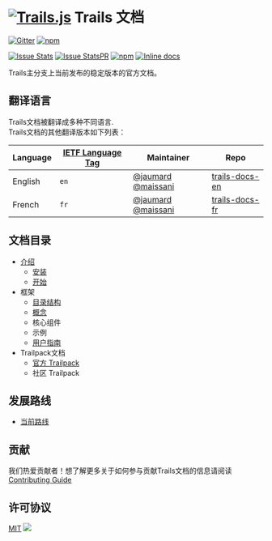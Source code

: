 [![Trails.js][trails-image]][trails-url]
Trails 文档
=====================
[![Gitter][gitter-image]][gitter-url]
[![npm](https://img.shields.io/npm/l/trails.svg?style=flat-square)](https://www.npmjs.com/package/trails)

[![Issue Stats][issuestats-image]][issuestats-url]
[![Issue StatsPR][issuestatspr-image]][issuestatspr-url]
[![npm](https://img.shields.io/npm/dm/trails.svg?style=flat-square)](https://www.npmjs.com/package/trails)
[![Inline docs](http://inch-ci.org/github/trailsjs/trails.svg?branch=master)](http://inch-ci.org/github/trailsjs/trails)



Trails主分支上当前发布的稳定版本的官方文档。

## 翻译语言
Trails文档被翻译成多种不同语言.    
Trails文档的其他翻译版本如下列表：

| Language                     | [IETF Language Tag](https://en.wikipedia.org/wiki/IETF_language_tag)  | Maintainer        | Repo                               |
| ---------------------------- | ------- | ------------------ | ---------------------------------- |
| English                     | `en`    | [@jaumard](https://github.com/jaumard)  [@maissani](https://github.com/maissani)    | [trails-docs-en](../../README.md)
| French                     | `fr`    | [@jaumard](https://github.com/jaumard)  [@maissani](https://github.com/maissani)    | [trails-docs-fr](lang/fr/README.md)


## 文档目录

* [介绍](introduction/introduction.md)
  * [安装](introduction/installation.md)
  * [开始](introduction/getting-started.md)
* 框架
  * [目录结构](anatomy/README.md)
  * [概念](concepts/README.md)
  * 核心组件
  * 示例
  * [用户指南](/guides/README.md)
* Trailpack文档
  * [官方 Trailpack](/trailpack/official/README.md)
  * 社区 Trailpack


发展路线
------------
* [当前路线](https://github.com/trailsjs/trails/blob/master/ROADMAP.md)


贡献
------------

我们热爱贡献者！想了解更多关于如何参与贡献Trails文档的信息请阅读[Contributing Guide](contributing/README.md)

许可协议
------------
[MIT](LICENSE)
<img src="http://i.imgur.com/dCjNisP.png">

[trails-image]: http://i.imgur.com/zfT2NEv.png
[trails-url]: http://trailsjs.io
[gitter-image]: http://img.shields.io/badge/+%20GITTER-JOIN%20CHAT%20%E2%86%92-1DCE73.svg?style=flat-square
[gitter-url]: https://gitter.im/trailsjs/trails
[issuestats-image]: http://issuestats.com/github/trailsjs/trails-docs/badge/issue?style=flat-square
[issuestats-url]: http://issuestats.com/github/trailsjs/trails-docs
[issuestatspr-image]: http://issuestats.com/github/trailsjs/trails-docs/badge/pr?style=flat-square
[issuestatspr-url]: http://issuestats.com/github/trailsjs/trails-docs
